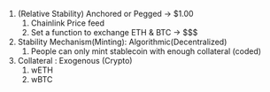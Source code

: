 1. (Relative Stability) Anchored or Pegged -> $1.00
   1. Chainlink Price feed
   2. Set a function to exchange ETH & BTC -> $$$
2. Stability Mechanism(Minting): Algorithmic(Decentralized)
   1. People can only mint stablecoin with enough collateral (coded)
3. Collateral : Exogenous (Crypto)
   1. wETH
   2. wBTC
